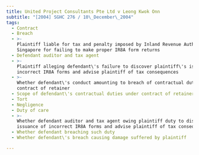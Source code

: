 ```yaml
---
title: United Project Consultants Pte Ltd v Leong Kwok Onn
subtitle: "[2004] SGHC 276 / 10\_December\_2004"
tags:
  - Contract
  - Breach
  - >-
    Plaintiff liable for tax and penalty imposed by Inland Revenue Authority of
    Singapore for failing to make proper IR8A form returns
  - Defendant auditor and tax agent
  - >-
    Plaintiff alleging defendant\'s failure to discover plaintiff\'s issuance of
    incorrect IR8A forms and advise plaintiff of tax consequences
  - >-
    Whether defendant\'s conduct amounting to breach of contractual duties under
    contract of retainer
  - Scope of defendant\'s contractual duties under contract of retainer
  - Tort
  - Negligence
  - Duty of care
  - >-
    Whether defendant auditor and tax agent owing plaintiff duty to discover
    issuance of incorrect IR8A forms and advise plaintiff of tax consequences
  - Whether defendant breaching such duty
  - Whether defendant\'s breach causing damage suffered by plaintiff

---
```


